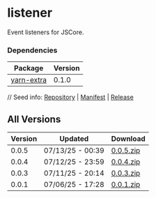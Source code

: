 # listener

Event listeners for JSCore.

### Dependencies

|Package|Version|
|---|---|
|[yarn-extra](../yarn-extra)|0.1.0|

// Seed info: [Repository](https://github.com/fabriccore/listener-js) | [Manifest](https://raw.githubusercontent.com/fabriccore/listener-js/refs/heads/master/package.json) | [Release](https://github.com/fabriccore/listener-js/archive/refs/heads/master.zip)

## All Versions

|Version|Updated|Download|
|---|---|---|
|0.0.5|07/13/25 - 00:39|[0.0.5.zip](./releases/0.0.5.zip)|
|0.0.4|07/12/25 - 23:59|[0.0.4.zip](./releases/0.0.4.zip)|
|0.0.3|07/11/25 - 20:14|[0.0.3.zip](./releases/0.0.3.zip)|
|0.0.1|07/06/25 - 17:28|[0.0.1.zip](./releases/0.0.1.zip)|